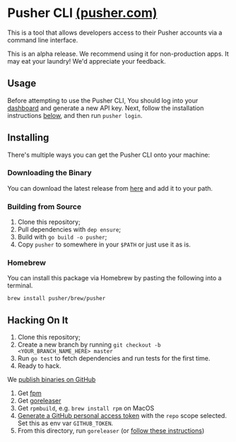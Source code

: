 # Pusher CLI [(pusher.com)](https://pusher.com)

This is a tool that allows developers access to their Pusher accounts via a command line interface. 

This is an alpha release. We recommend using it for non-production apps. It may eat your laundry! We'd appreciate your feedback.

## Usage

Before attempting to use the Pusher CLI, You should log into your [dashboard](https://dashboard.pusher.com/accounts/edit) and generate a new API key. Next, follow the installation instructions [below](#installing), and then run `pusher login`.

## Installing

There's multiple ways you can get the Pusher CLI onto your machine:

### Downloading the Binary

You can download the latest release from [here](https://github.com/pusher/cli/releases) and add it to your path.

### Building from Source

1. Clone this repository;
1. Pull dependencies with `dep ensure`;
1. Build with `go build -o pusher`;
1. Copy `pusher` to somewhere in your `$PATH` or just use it as is.

### Homebrew

You can install this package via Homebrew by pasting the following into a terminal.

```
brew install pusher/brew/pusher
```

## Hacking On It

1. Clone this repository;
1. Create a new branch by running `git checkout -b <YOUR_BRANCH_NAME_HERE> master`
1. Run `go test` to fetch dependencies and run tests for the first time.
1. Ready to hack.

We [publish binaries on GitHub](https://github.com/pusher/cli/releases)

1. Get [fpm](https://github.com/jordansissel/fpm)
1. Get [goreleaser](https://goreleaser.com/)
1. Get `rpmbuild`, e.g. `brew install rpm` on MacOS
1. [Generate a GitHub personal access token](https://github.com/settings/tokens)
   with the `repo` scope selected.
   Set this as env var `GITHUB_TOKEN`.
1. From this directory, run `goreleaser` (or [follow these instructions](https://goreleaser.com/#releasing))
